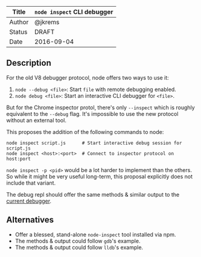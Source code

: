 | Title  | `node inspect` CLI debugger |
|--------|-----------------------------|
| Author | @jkrems                     |
| Status | DRAFT                       |
| Date   | 2016-09-04                  |

## Description

For the old V8 debugger protocol,
node offers two ways to use it:

1. `node --debug <file>`: Start `file` with remote debugging enabled.
2. `node debug <file>`: Start an interactive CLI debugger for `<file>`.

But for the Chrome inspector protol,
there's only `--inspect` which is roughly equivalent to the `--debug` flag.
It's impossible to use the new protocol without an external tool.

This proposes the addition of the following commands to node:

```
node inspect script.js      # Start interactive debug session for script.js
node inspect <host>:<port>  # Connect to inspector protocol on host:port
```

`node inspect -p <pid>` would be a lot harder to implement than the others.
So while it might be very useful long-term,
this proposal explicitly does not include that variant.

The debug repl should offer the same methods & similar output to the
[current debugger](https://nodejs.org/api/debugger.html).

## Alternatives

* Offer a blessed, stand-alone `node-inspect` tool installed via npm.
* The methods & output could follow `gdb`'s example.
* The methods & output could follow `lldb`'s example.
